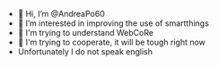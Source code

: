 - 👋 Hi, I’m @AndreaPo60
- 👀 I’m interested in improving the use of smartthings
- 🌱 I'm trying to understand WebCoRe
- 💞️ I'm trying to cooperate, it will be tough right now
- Unfortunately I do not speak english 

<!---
AndreaPo60/AndreaPo60 is a ✨ special ✨ repository because its `README.md` (this file) appears on your GitHub profile.
You can click the Preview link to take a look at your changes.
--->
